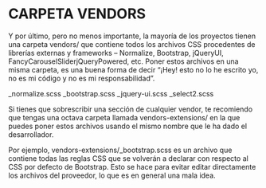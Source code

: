 # CARPETA VENDORS

Y por último, pero no menos importante, la mayoría de los proyectos tienen una carpeta vendors/ que contiene todos los archivos CSS procedentes de librerías externas y frameworks – Normalize, Bootstrap, jQueryUI, FancyCarouselSliderjQueryPowered, etc. Poner estos archivos en una misma carpeta, es una buena forma de decir “¡Hey! esto no lo he escrito yo, no es mi código y no es mi responsabilidad”.

\_normalize.scss
\_bootstrap.scss
\_jquery-ui.scss
\_select2.scss

Si tienes que sobrescribir una sección de cualquier vendor, te recomiendo que tengas una octava carpeta llamada vendors-extensions/ en la que puedes poner estos archivos usando el mismo nombre que le ha dado el desarrollador.

Por ejemplo, vendors-extensions/\_bootstrap.scss es un archivo que contiene todas las reglas CSS que se volverán a declarar con respecto al CSS por defecto de Bootstrap. Esto se hace para evitar editar directamente los archivos del proveedor, lo que es en general una mala idea.
